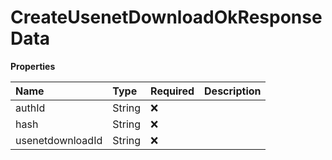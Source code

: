 # CreateUsenetDownloadOkResponseData

**Properties**

| Name             | Type   | Required | Description |
| :--------------- | :----- | :------- | :---------- |
| authId           | String | ❌       |             |
| hash             | String | ❌       |             |
| usenetdownloadId | String | ❌       |             |

